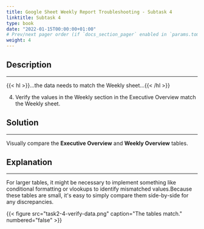 ```yaml
---
title: Google Sheet Weekly Report Troubleshooting - Subtask 4
linktitle: Subtask 4
type: book
date: "2022-01-15T00:00:00+01:00"
# Prev/next pager order (if `docs_section_pager` enabled in `params.toml`)
weight: 4
---
```


## Description

***

{{< hl >}}...the data needs to match the Weekly sheet...{{< /hl >}}
<br />

4. Verify the values in the Weekly section in the Executive Overview match the Weekly sheet. 

## Solution

***

Visually compare the **Executive Overview** and **Weekly Overview** tables.

## Explanation

***

For larger tables, it might be necessary to implement something like conditional formatting or vlookups to identify mismatched values.Because these tables are small, it's easy to simply compare them side-by-side for any discrepancies. 

{{< figure src="task2-4-verify-data.png" caption="The tables match." numbered="false" >}}

